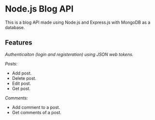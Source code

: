 # Node.js Blog API
This is a blog API made using Node.js and Express.js with MongoDB as a database.
## Features
*Authenticaiton (login and registeration) using JSON web tokens.*

*Posts:*
- Add post.
- Delete post.
- Edit post.
- Get post.

*Comments:*
- Add comment to a post.
- Get comments of a post.
